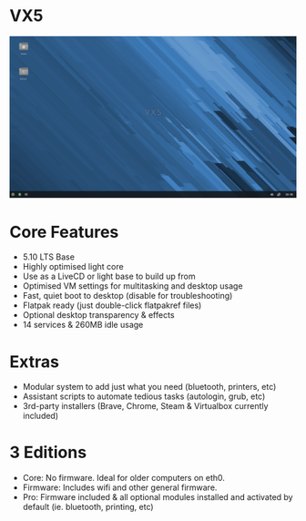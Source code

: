 # VX5
<img src="https://github.com/dessington/VX5/blob/main/vx5-lts.png" width="680">

# Core Features
- 5.10 LTS Base
- Highly optimised light core
- Use as a LiveCD or light base to build up from
- Optimised VM settings for multitasking and desktop usage
- Fast, quiet boot to desktop (disable for troubleshooting)
- Flatpak ready (just double-click flatpakref files)
- Optional desktop transparency & effects
- 14 services & 260MB idle usage

# Extras
- Modular system to add just what you need (bluetooth, printers, etc)
- Assistant scripts to automate tedious tasks (autologin, grub, etc)
- 3rd-party installers (Brave, Chrome, Steam & Virtualbox currently included)

# 3 Editions
- Core: No firmware. Ideal for older computers on eth0.
- Firmware: Includes wifi and other general firmware.
- Pro: Firmware included & all optional modules installed and activated by default (ie. bluetooth, printing, etc)
